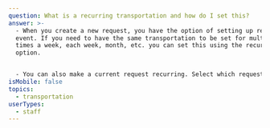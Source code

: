 ```yaml
---
question: What is a recurring transportation and how do I set this?
answer: >-
  - When you create a new request, you have the option of setting up recurring
  event. If you need to have the same transportation to be set for multiple
  times a week, each week, month, etc. you can set this using the recurring
  option. 


  - You can also make a current request recurring. Select which request you would like to make recurring, click on the edit button on the far right hand side of the request and set recurring how you often you would like it to recur. 
isMobile: false
topics:
  - transportation
userTypes:
  - staff
---
```

